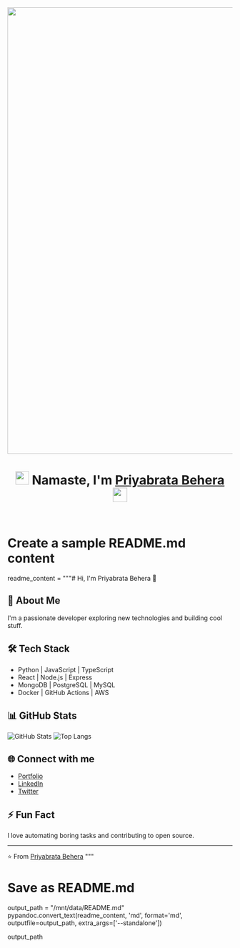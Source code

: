

<img src="https://media3.giphy.com/media/v1.Y2lkPTc5MGI3NjExa3I1MXljbHhpd2oxaWs1eXJlMzV3enltYmQ4MHJndWwyYXFyM3pyMCZlcD12MV9pbnRlcm5hbF9naWZfYnlfaWQmY3Q9Zw/A5ffIYwJoEpVcMOYiO/giphy.gif" width="1000"/>

<h1 align="center">
  
  
  <img src="https://media0.giphy.com/media/v1.Y2lkPTc5MGI3NjExNDY3NmhqOGJxdG81ejJ1bGQyYTQ4djRmczNkaWljZXAzeTlubXNkdCZlcD12MV9pbnRlcm5hbF9naWZfYnlfaWQmY3Q9Zw/gXr3j6YAClXFfZABn5/giphy.gif" width="30"/> 
  Namaste, I'm <a href="https://www.blackcater.win/" target="_blank">Priyabrata Behera</a> <img
src="https://github.com/blackcater/blackcater/raw/main/images/Hi.gif" height="32" /></h1>

<br />



# Create a sample README.md content
readme_content = """# Hi, I'm Priyabrata Behera 👋

## 🚀 About Me
I'm a passionate developer exploring new technologies and building cool stuff.

## 🛠 Tech Stack
- Python | JavaScript | TypeScript
- React | Node.js | Express
- MongoDB | PostgreSQL | MySQL
- Docker | GitHub Actions | AWS

## 📊 GitHub Stats
![GitHub Stats](https://github-readme-stats.vercel.app/api?username=PriyabrataBehera&show_icons=true&theme=radical)
![Top Langs](https://github-readme-stats.vercel.app/api/top-langs/?username=PriyabrataBehera&layout=compact&theme=radical)

## 🌐 Connect with me
- [Portfolio](https://your-portfolio-link.com)
- [LinkedIn](https://www.linkedin.com/in/your-linkedin/)
- [Twitter](https://twitter.com/your-twitter)

## ⚡ Fun Fact
I love automating boring tasks and contributing to open source.

---
⭐️ From [Priyabrata Behera](https://github.com/PriyabrataBehera)
"""

# Save as README.md
output_path = "/mnt/data/README.md"
pypandoc.convert_text(readme_content, 'md', format='md', outputfile=output_path, extra_args=['--standalone'])

output_path
<!--
**priyabrataunt/priyabrataunt** is a ✨ _special_ ✨ repository because its `README.md` (this file) appears on your GitHub profile.

Here are some ideas to get you started:

- 🔭 I’m currently working on ...
- 🌱 I’m currently learning ...
- 👯 I’m looking to collaborate on ...
- 🤔 I’m looking for help with ...
- 💬 Ask me about ...
- 📫 How to reach me: ...
- 😄 Pronouns: ...
- ⚡ Fun fact: ...
-->
